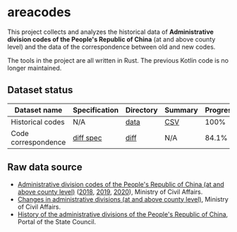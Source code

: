 # areacodes

This project collects and analyzes the historical data of **Administrative division codes of the People's Republic of China** (at and above county level) and the data of the correspondence between old and new codes.

The tools in the project are all written in Rust. The previous Kotlin code is no longer maintained.

## Dataset status

| Dataset name | Specification | Directory | Summary | Progress |
| - | - | - | - | - |
| Historical codes | N/A | [data](data) | [CSV](result.csv) | 100% |
| Code correspondence | [diff spec](diff-spec.md) | [diff](diff) | N/A | 84.1% |

## Raw data source

- [Administrative division codes of the People's Republic of China (at and above county level)][1] ([2018][1.1], [2019][1.2], [2020][1.3]), Ministry of Civil Affairs.
- [Changes in administrative divisions (at and above county level)][2], Ministry of Civil Affairs.
- [History of the administrative divisions of the People's Republic of China][3], Portal of the State Council.

[1]: http://www.mca.gov.cn/article/sj/xzqh/1980/
[1.1]: http://www.mca.gov.cn/article/sj/xzqh/2018/
[1.2]: http://www.mca.gov.cn/article/sj/xzqh/2019/
[1.3]: http://www.mca.gov.cn/article/sj/xzqh/2020/
[2]: http://xzqh.mca.gov.cn/description?dcpid=1
[3]: http://www.gov.cn/test/2006-02/27/content_212020.htm

